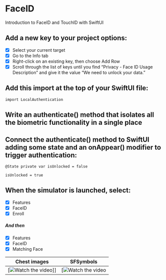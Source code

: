 # FaceID
Introduction to FaceID and TouchID with SwiftUI

## Add a new key to your project options:
- [x] Select your current target
- [x] Go to the Info tab
- [x] Right-click on an existing key, then choose Add Row
- [x] Scroll through the list of keys until you find “Privacy - Face ID Usage Description” and give it the value “We need to unlock your data.”

## Add this import at the top of your SwiftUI file:
```
import LocalAuthentication
```

## Write an authenticate() method that isolates all the biometric functionality in a single place

## Connect the authenticate() method to SwiftUI adding some state and an onAppear() modifier to trigger authentication:
```
@State private var isUnlocked = false
```
```
isUnlocked = true
```
## When the simulator is launched, select: 
- [x] Features
- [x] FaceID
- [x] Enroll
##### And then
- [x] Features
- [x] FaceID
- [x] Matching Face

| Chest images           | SFSymbols          | 
:-------------------------:|:-------------------------:
| [![Watch the video](https://github.com/NatCanCode/FaceID/assets/77299658/0adbf3b9-d48e-4b6f-9ffd-9c3a49888f91)]] | [![Watch the video](https://github.com/NatCanCode/FaceID/assets/77299658/71dbb4bb-6aaf-4196-8170-7fd58b2476e0) |



